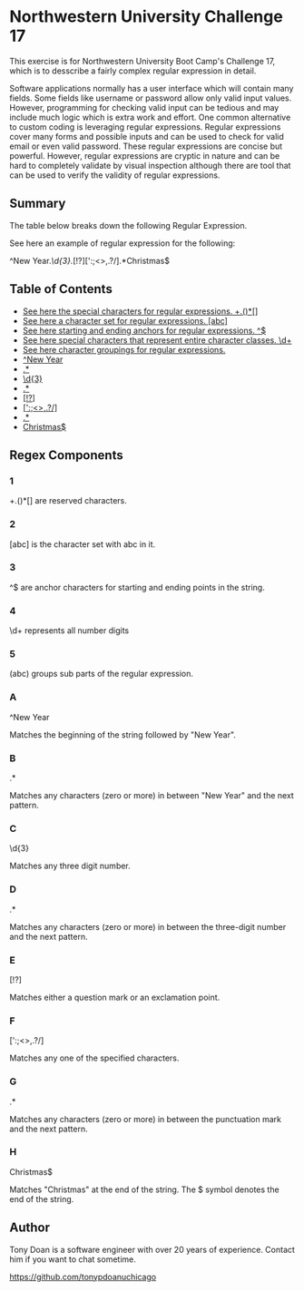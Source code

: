 # Northwestern University Challenge 17

This exercise is for Northwestern University Boot Camp's Challenge 17, which is to desscribe a fairly complex regular expression in detail.

Software applications normally has a user interface which will contain many fields. Some fields like username or password allow only valid input values.  However, programming for checking valid input can be tedious and may include much logic which is extra work and effort.  One common alternative to custom coding is leveraging regular expressions. Regular expressions cover many forms and possible inputs and can be used to check for valid email or even valid password.  These regular expressions are concise but powerful. However, regular expressions are cryptic in nature and can be hard to completely validate by visual inspection although there are tool that can be used to verify the validity of regular expressions.

## Summary

The table below breaks down the following Regular Expression.

See here an example of regular expression for the following:

^New Year.*\d{3}.*[!?][':;<>,.?\/].*Christmas$

## Table of Contents

- [See here the special characters for regular expressions. +.()*[]](#1)
- [See here a character set for regular expressions. [abc]](#2)
- [See here starting and ending anchors for regular expressions. ^$](#3)
- [See here special characters that represent entire character classes. \d+](#4)
- [See here character groupings for regular expressions.](#5)
- [^New Year](#A)
- [.*](#B)
- [\d{3}](#C)
- [.*](#D)
- [[!?]](#E)
- [[':;<>,.?\/]](#F)
- [.*](#G)
- [Christmas$](#H)

## Regex Components

### 1
+.()*[] are reserved characters.

### 2
[abc] is the character set with abc in it.

### 3
^$ are anchor characters for starting and ending points in the string.

### 4
 \d+ represents all number digits

### 5
(abc) groups sub parts of the regular expression.

### A
^New Year

Matches the beginning of the string followed by "New Year".

### B
.*

Matches any characters (zero or more) in between "New Year" and the next pattern.

### C
\d{3}

Matches any three digit number.

### D
.*

Matches any characters (zero or more) in between the three-digit number and the next pattern.

### E
[!?]

Matches either a question mark or an exclamation point.

### F
[':;<>,.?\/]

Matches any one of the specified characters.

### G
.*

Matches any characters (zero or more) in between the punctuation mark and the next pattern.

### H
Christmas$

Matches "Christmas" at the end of the string. The $ symbol denotes the end of the string.

## Author

Tony Doan is a software engineer with over 20 years of experience.  Contact him if you want to chat sometime.

https://github.com/tonypdoanuchicago
